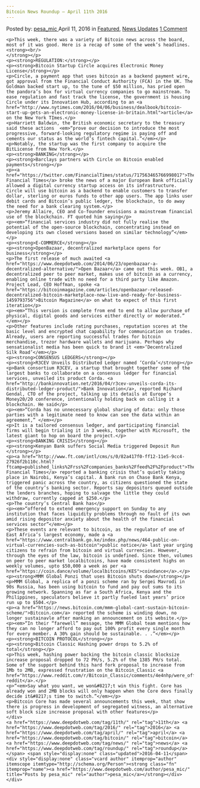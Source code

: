 ```yaml
---
Bitcoin News Roundup – April 11th 2016
---
```

<article class="post-listing post-13694 post type-post status-publish format-standard has-post-thumbnail hentry  tag-11th tag-3336 tag-april tag-bitcoin tag-news tag-roundup">
    <div class="post-inner">
        <span>Posted by: <a href="https://www.deepdotweb.com/author/pesa_mic/" title="">pesa_mic </a></span>
    <span>April 11, 2016</span>
    <span>in <a href="https://www.deepdotweb.com/category/deepdot-news/" rel="category tag">Featured</a>, <a href="https://www.deepdotweb.com/category/news-updates/" rel="category tag">News Updates</a></span>
    <span><a href="https://www.deepdotweb.com/2016/04/11/bitcoin-news-roundup-april-11th-2016/#comments">1 Comment</a></span>
    </p>
    <div class="clear"></div>
    
    <p>This week, there was a variety of Bitcoin news across the board, most of it was good. Here is a recap of some of the week’s headlines.<strong><br/>
    </strong></p>
    <p><strong>REGULATION:</strong></p>
    <p><strong>Bitcoin Startup Circle acquires Electronic Money License</strong></p>
    <p>Circle, a payment app that uses bitcoin as a backend payment wire, got approval from the Financial Conduct Authority (FCA) in the UK. The Goldman backed start up, to the tune of $50 million, has pried open the pandora’s box for virtual currency companies to go mainstream. To ease regulation and fast track the license, the government is housing Circle under its Innovation Hub, according to an <a href="http://www.nytimes.com/2016/04/06/business/dealbook/bitcoin-start-up-gets-an-electronic-money-license-in-britain.html">article</a> on the New York TImes.</p>
    <p>Harriett Baldwin, the British economic secretary to the treasury said these actions  <em>“prove our decision to introduce the most progressive, forward-looking regulatory regime is paying off and cements our status as the world’s fintech capital.”</em></p>
    <p>Notably, the startup was the first company to acquire the BitLicense from New York.</p>
    <p><strong>BANKING</strong></p>
    <p><strong>Barclays partners with Circle on Bitcoin enabled payments</strong></p>
    <p><a href="https://twitter.com/FinancialTimes/status/717563465766998017">The Financial Times</a> broke the news of a major European Bank officially allowed a digital currency startup access on its infrastructure. Circle will use bitcoin as a backend to enable customers to transfer dollar, sterling or euros funds to other app users. The app links user debit cards and Bitcoin’s public ledger, the blockchain, to do away the need for a bank clearing system.</p>
    <p>Jeremy Allaire, CEO and Co-founder envisions a mainstream financial use of the blockchain. FT quoted him saying</p>
    <p><em>“financial services industry did not fully realise the potential of the open-source blockchain, concentrating instead on developing its own closed versions based on similar technology”</em></p>
    <p><strong>E-COMMERCE</strong></p>
    <p><strong>OpenBazaar, decentralized marketplace opens for business</strong></p>
    <p>The first release of much awaited <a href="https://www.deepdotweb.com/2014/06/23/openbazaar-a-decentralized-alternative/">Open Bazaar</a> came out this week. OB1, a decentralized peer to peer market, makes use of bitcoin as a currency, enabling online trade with no need for a third party like Amazon. Project Lead, CEO Hoffman, spoke <a href="https://bitcoinmagazine.com/articles/openbazaar-released-decentralized-bitcoin-marketplace-now-live-and-ready-for-business-1459793756">Bitcoin Magazine</a> on what to expect of this first iteration</p>
    <p><em>“This version is complete from end to end to allow purchase of physical, digital goods and services either directly or moderated.” </em></p>
    <p>Other features include rating purchases, reputation scores at the basic level and encrypted chat capability for communication on trades. Already, users are reporting successful trades for bitcoin merchandise, trezor hardware wallets and marijuana. Perhaps why sensationalist media has been quick to brand it <em>‘Decentralized Silk Road’</em></p>
    <p><strong>CONSENSUS LEDGERS</strong></p>
    <p><strong>R3CEV Unveils Distributed Ledger named ‘Corda’</strong></p>
    <p>Bank consortium R3CEV, a startup that brought together some of the largest banks to collaborate on a consensus ledger for financial services, unveiled its product Corda. <a href="http://bankinnovation.net/2016/04/r3cev-unveils-corda-its-distributed-ledger-product/">Bank Innovation</a>, reported Richard Gendal, CTO of the project, talking up its details at Europe’s Money20/20 conference, intentionally holding back on calling it a blockchain. He said</p>
    <p><em>“Corda has no unnecessary global sharing of data: only those parties with a legitimate need to know can see the data within an agreement,” </em></p>
    <p>It is a tailored consensus ledger, and participating financial firms will begin trialing it in 3 weeks, together with Microsoft, the latest giant to hop on board the project.</p>
    <p><strong>BANKING CRISIS</strong></p>
    <p><strong>Kenyan Bank suffers Social Media triggered Deposit Run  </strong></p>
    <p><a href="http://www.ft.com/intl/cms/s/0/82a417f0-ff12-11e5-9cc4-27926f2b110c.html?ftcamp=published_links%2Frss%2Fcompanies_banks%2Ffeed%2F%2Fproduct">The Financial Times</a> reported a banking crisis that’s quietly taking place in Nairobi, Kenya’s capital. A bank run on Chase Bank Kenya, triggered panic across the country, as citizens questioned the state of the country’s banking sector. Reports say depositors queued outside the lenders branches, hoping to salvage the little they could withdraw, currently capped at $250.</p>
    <p>The country’s Central Bank has</p>
    <p><em>“offered to extend emergency support on Sunday to any institution that faces liquidity problems through no fault of its own amid rising depositor anxiety about the health of the financial services sector”</em></p>
    <p>These events are relevant to bitcoin, as the regulator of one of East Africa’s largest economy, made a <a href="https://www.centralbank.go.ke/index.php/news/464-public-on-virtual-currencies-such-as-bitcoin">public notice</a> last year urging citizens to refrain from bitcoin and virtual currencies. However, through the eyes of the law, bitcoin is undefined. Since then, volumes on peer to peer market localbitcoins, have made consistent highs on weekly volumes, upto $50,000 a week as per <a href="https://coin.dance/volume/localbitcoins/KES">coindance</a>.</p>
    <p><strong>MMM Global Ponzi that uses Bitcoin shuts down</strong></p>
    <p>MMM Global, a replica of a ponzi scheme ran by Sergei Mavrodi in 90s Russia, has been using bitcoin to fund and pay out sums to its growing network. Spanning as far a South Africa, Kenya and the Philippines, speculators believe it partly fueled last years’ price run up to $504.</p>
    <p><a href="https://news.bitcoin.com/mmm-global-cant-sustain-bitcoin-scheme/">Bitcoin.com</a> reported the scheme is winding down, no longer sustainavle after manking an announcement on its website.</p>
    <p><em>“In their “farewell” message, the MMM Global team mentions how they can no longer afford to pay out 100% profit every single month for every member. A 30% gain should be sustainable. . .”</em></p>
    <p><strong>BITCOIN PROTOCOL</strong></p>
    <p><strong>Bitcoin Classic Hashing power drops to 5.2% of total</strong></p>
    <p>This week, hashing power backing the bitcoin classic blocksize increase proposal dropped to 72 PH/s, 5.2% of the 1385 PH/s total. Some of the support behind this hard fork proposal to increase from 1Mb to 2MB, expressed frustration on the Bitcoin_Classic <a href="https://www.reddit.com/r/Bitcoin_Classic/comments/4e4nhp/were_officially_back_to_under_5/">sub reddit</a>.</p>
    <p>“<em>Say what you want, we won&#8217;t win this fight. Core has already won and 2MB blocks will only happen when the Core devs finally decide it&#8217;s time to switch.”</em></p>
    <p>Bitcoin Core has made several announcements this week, that show there is progress in development of segregated witness, an alternative soft block size increase proposal with other features</p>
    </div>
    <a href="https://www.deepdotweb.com/tag/11th/" rel="tag">11th</a> <a href="https://www.deepdotweb.com/tag/2016/" rel="tag">2016</a> <a href="https://www.deepdotweb.com/tag/april/" rel="tag">april</a> <a href="https://www.deepdotweb.com/tag/bitcoin/" rel="tag">bitcoin</a> <a href="https://www.deepdotweb.com/tag/news/" rel="tag">news</a> <a href="https://www.deepdotweb.com/tag/roundup/" rel="tag">roundup</a></span> <span style="display:none" class="updated">2016-04-11</span>
    <div style="display:none" class="vcard author" itemprop="author" itemscope itemtype="http://schema.org/Person"><strong class="fn" itemprop="name"><a href="https://www.deepdotweb.com/author/pesa_mic/" title="Posts by pesa_mic" rel="author">pesa_mic</a></strong></div>
    </div>
</article>

